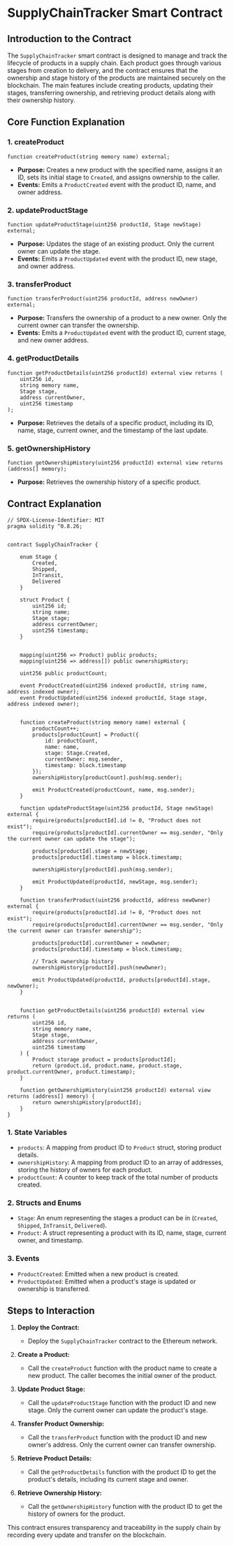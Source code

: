 # SupplyChainTracker Smart Contract

## Introduction to the Contract

The `SupplyChainTracker` smart contract is designed to manage and track the lifecycle of products in a supply chain. Each product goes through various stages from creation to delivery, and the contract ensures that the ownership and stage history of the products are maintained securely on the blockchain. The main features include creating products, updating their stages, transferring ownership, and retrieving product details along with their ownership history.

## Core Function Explanation

### 1. **createProduct**
```solidity
function createProduct(string memory name) external;
```
- **Purpose:** Creates a new product with the specified name, assigns it an ID, sets its initial stage to `Created`, and assigns ownership to the caller.
- **Events:** Emits a `ProductCreated` event with the product ID, name, and owner address.

### 2. **updateProductStage**
```solidity
function updateProductStage(uint256 productId, Stage newStage) external;
```
- **Purpose:** Updates the stage of an existing product. Only the current owner can update the stage.
- **Events:** Emits a `ProductUpdated` event with the product ID, new stage, and owner address.

### 3. **transferProduct**
```solidity
function transferProduct(uint256 productId, address newOwner) external;
```
- **Purpose:** Transfers the ownership of a product to a new owner. Only the current owner can transfer the ownership.
- **Events:** Emits a `ProductUpdated` event with the product ID, current stage, and new owner address.

### 4. **getProductDetails**
```solidity
function getProductDetails(uint256 productId) external view returns (
    uint256 id,
    string memory name,
    Stage stage,
    address currentOwner,
    uint256 timestamp
);
```
- **Purpose:** Retrieves the details of a specific product, including its ID, name, stage, current owner, and the timestamp of the last update.

### 5. **getOwnershipHistory**
```solidity
function getOwnershipHistory(uint256 productId) external view returns (address[] memory);
```
- **Purpose:** Retrieves the ownership history of a specific product.

## Contract Explanation

```solidity
// SPDX-License-Identifier: MIT
pragma solidity ^0.8.26;


contract SupplyChainTracker {

    enum Stage {
        Created,
        Shipped,
        InTransit,
        Delivered
    }

    struct Product {
        uint256 id;
        string name;
        Stage stage;
        address currentOwner;
        uint256 timestamp;
    }


    mapping(uint256 => Product) public products;
    mapping(uint256 => address[]) public ownershipHistory;

    uint256 public productCount;

    event ProductCreated(uint256 indexed productId, string name, address indexed owner);
    event ProductUpdated(uint256 indexed productId, Stage stage, address indexed owner);
    
 
    function createProduct(string memory name) external {
        productCount++;
        products[productCount] = Product({
            id: productCount,
            name: name,
            stage: Stage.Created,
            currentOwner: msg.sender,
            timestamp: block.timestamp
        });
        ownershipHistory[productCount].push(msg.sender);

        emit ProductCreated(productCount, name, msg.sender);
    }

    function updateProductStage(uint256 productId, Stage newStage) external {
        require(products[productId].id != 0, "Product does not exist");
        require(products[productId].currentOwner == msg.sender, "Only the current owner can update the stage");

        products[productId].stage = newStage;
        products[productId].timestamp = block.timestamp;

        ownershipHistory[productId].push(msg.sender);

        emit ProductUpdated(productId, newStage, msg.sender);
    }

    function transferProduct(uint256 productId, address newOwner) external {
        require(products[productId].id != 0, "Product does not exist");
        require(products[productId].currentOwner == msg.sender, "Only the current owner can transfer ownership");

        products[productId].currentOwner = newOwner;
        products[productId].timestamp = block.timestamp;

        // Track ownership history
        ownershipHistory[productId].push(newOwner);

        emit ProductUpdated(productId, products[productId].stage, newOwner);
    }


    function getProductDetails(uint256 productId) external view returns (
        uint256 id,
        string memory name,
        Stage stage,
        address currentOwner,
        uint256 timestamp
    ) {
        Product storage product = products[productId];
        return (product.id, product.name, product.stage, product.currentOwner, product.timestamp);
    }

    function getOwnershipHistory(uint256 productId) external view returns (address[] memory) {
        return ownershipHistory[productId];
    }
}
```

### 1. **State Variables**
- `products`: A mapping from product ID to `Product` struct, storing product details.
- `ownershipHistory`: A mapping from product ID to an array of addresses, storing the history of owners for each product.
- `productCount`: A counter to keep track of the total number of products created.

### 2. **Structs and Enums**
- `Stage`: An enum representing the stages a product can be in (`Created`, `Shipped`, `InTransit`, `Delivered`).
- `Product`: A struct representing a product with its ID, name, stage, current owner, and timestamp.

### 3. **Events**
- `ProductCreated`: Emitted when a new product is created.
- `ProductUpdated`: Emitted when a product's stage is updated or ownership is transferred.

## Steps to Interaction

1. **Deploy the Contract:**
   - Deploy the `SupplyChainTracker` contract to the Ethereum network.

2. **Create a Product:**
   - Call the `createProduct` function with the product name to create a new product. The caller becomes the initial owner of the product.

3. **Update Product Stage:**
   - Call the `updateProductStage` function with the product ID and new stage. Only the current owner can update the product's stage.

4. **Transfer Product Ownership:**
   - Call the `transferProduct` function with the product ID and new owner's address. Only the current owner can transfer ownership.

5. **Retrieve Product Details:**
   - Call the `getProductDetails` function with the product ID to get the product's details, including its current stage and owner.

6. **Retrieve Ownership History:**
   - Call the `getOwnershipHistory` function with the product ID to get the history of owners for the product.

This contract ensures transparency and traceability in the supply chain by recording every update and transfer on the blockchain.
